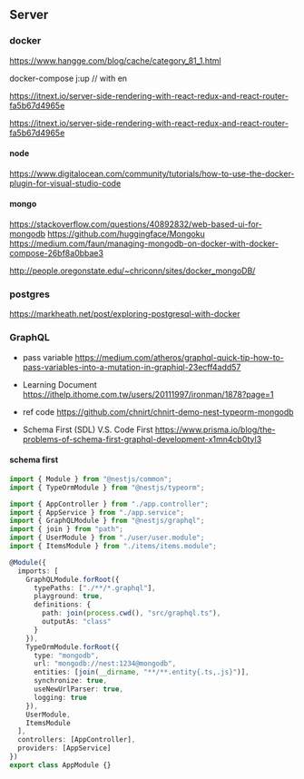 ## Server

### docker

https://www.hangge.com/blog/cache/category_81_1.html

docker-compose j:up // with en

https://itnext.io/server-side-rendering-with-react-redux-and-react-router-fa5b67d4965e

https://itnext.io/server-side-rendering-with-react-redux-and-react-router-fa5b67d4965e

#### node

https://www.digitalocean.com/community/tutorials/how-to-use-the-docker-plugin-for-visual-studio-code

#### mongo

https://stackoverflow.com/questions/40892832/web-based-ui-for-mongodb
https://github.com/huggingface/Mongoku
https://medium.com/faun/managing-mongodb-on-docker-with-docker-compose-26bf8a0bbae3

http://people.oregonstate.edu/~chriconn/sites/docker_mongoDB/

### postgres

https://markheath.net/post/exploring-postgresql-with-docker

### GraphQL

- pass variable
  https://medium.com/atheros/graphql-quick-tip-how-to-pass-variables-into-a-mutation-in-graphiql-23ecff4add57

- Learning Document
  https://ithelp.ithome.com.tw/users/20111997/ironman/1878?page=1

- ref code
  https://github.com/chnirt/chnirt-demo-nest-typeorm-mongodb

- Schema First (SDL) V.S. Code First
  https://www.prisma.io/blog/the-problems-of-schema-first-graphql-development-x1mn4cb0tyl3

#### schema first

```ts
import { Module } from "@nestjs/common";
import { TypeOrmModule } from "@nestjs/typeorm";

import { AppController } from "./app.controller";
import { AppService } from "./app.service";
import { GraphQLModule } from "@nestjs/graphql";
import { join } from "path";
import { UserModule } from "./user/user.module";
import { ItemsModule } from "./items/items.module";

@Module({
  imports: [
    GraphQLModule.forRoot({
      typePaths: ["./**/*.graphql"],
      playground: true,
      definitions: {
        path: join(process.cwd(), "src/graphql.ts"),
        outputAs: "class"
      }
    }),
    TypeOrmModule.forRoot({
      type: "mongodb",
      url: "mongodb://nest:1234@mongodb",
      entities: [join(__dirname, "**/**.entity{.ts,.js}")],
      synchronize: true,
      useNewUrlParser: true,
      logging: true
    }),
    UserModule,
    ItemsModule
  ],
  controllers: [AppController],
  providers: [AppService]
})
export class AppModule {}
```
